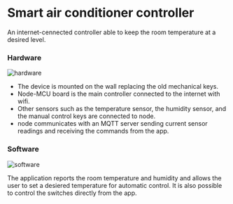 # Smart air conditioner controller
An internet-cennected controller able to keep the room temperature at a desired level.

### Hardware
![hardware](https://i.imgur.com/L7kMx0h.jpg)

- The device is mounted on the wall replacing the old mechanical keys.
- Node-MCU board is the main controller connected to the internet with wifi.
- Other sensors such as the temperature sensor, the humidity sensor, and the manual control keys are connected to node.
- node communicates with an MQTT server sending current sensor readings and receiving the commands from the app.

### Software
![software](https://i.imgur.com/kN87t8r.jpg)

The application reports the room temperature and humidity and allows the user to set a desiered temperature for automatic control. It is also possible to control the switches directly from the app.